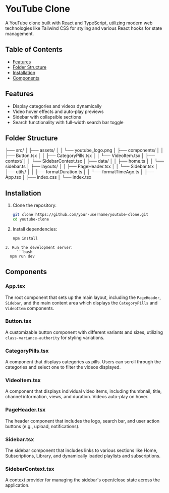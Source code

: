 # YouTube Clone

A YouTube clone built with React and TypeScript, utilizing modern web technologies like Tailwind CSS for styling and various React hooks for state management.

## Table of Contents
- [Features](#features)
- [Folder Structure](#folder-structure)
- [Installation](#installation)
- [Components](#components)

## Features
- Display categories and videos dynamically
- Video hover effects and auto-play previews
- Sidebar with collapsible sections
- Search functionality with full-width search bar toggle

## Folder Structure
├── src/
│   ├── assets/
│   │   └── youtube_logo.png
│   ├── components/
│   │   ├── Button.tsx
│   │   ├── CategoryPills.tsx
│   │   └── VideoItem.tsx
│   ├── context/
│   │   └── SidebarContext.tsx
│   ├── data/
│   │   ├── home.ts
│   │   └── sidebar.ts
│   ├── layouts/
│   │   ├── PageHeader.tsx
│   │   └── Sidebar.tsx
│   ├── utils/
│   │   ├── formatDuration.ts
│   │   └── formatTimeAgo.ts
│   ├── App.tsx
│   ├── index.css
│   └── index.tsx


## Installation
1. Clone the repository:
   ```bash
   git clone https://github.com/your-username/youtube-clone.git
   cd youtube-clone
   ```
2. Install dependencies:
   ```bash
   npm install
 ```
3. Run the development server:
      ```bash
   npm run dev
 ```

## Components

### App.tsx
The root component that sets up the main layout, including the `PageHeader`, `Sidebar`, and the main content area which displays the `CategoryPills` and `VideoItem` components.

### Button.tsx
A customizable button component with different variants and sizes, utilizing `class-variance-authority` for styling variations.

### CategoryPills.tsx
A component that displays categories as pills. Users can scroll through the categories and select one to filter the videos displayed.

### VideoItem.tsx
A component that displays individual video items, including thumbnail, title, channel information, views, and duration. Videos auto-play on hover.

### PageHeader.tsx
The header component that includes the logo, search bar, and user action buttons (e.g., upload, notifications).

### Sidebar.tsx
The sidebar component that includes links to various sections like Home, Subscriptions, Library, and dynamically loaded playlists and subscriptions.

### SidebarContext.tsx
A context provider for managing the sidebar's open/close state across the application.
